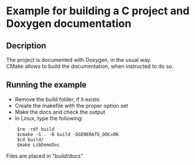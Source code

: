 
# Example for building a C project and Doxygen documentation

## Decription
The project is documented with Doxygen, in the usual way.  
CMake allows to build the documentation, when instructed to do so.

## Running the example
* Remove the build folder, if it exists
* Create the makefile with the proper option set 
* Make the docs and check the output 
* In Linux, type the following:

```console
	$rm -rdf build
	$cmake -S . -B build -DGENERATE_DOC=ON 
	$cd build/
	$make LibDemoDoc	 
```
Files are placed in "build/docs"



